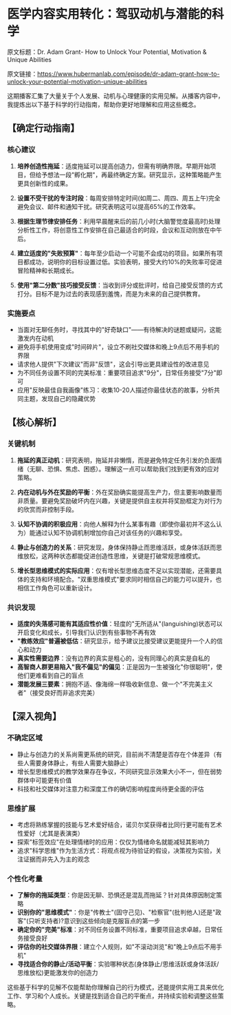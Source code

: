 # 医学内容实用转化：驾驭动机与潜能的科学

原文标题：Dr. Adam Grant- How to Unlock Your Potential, Motivation & Unique Abilities

原文链接：https://www.hubermanlab.com/episode/dr-adam-grant-how-to-unlock-your-potential-motivation-unique-abilities

这期播客汇集了大量关于个人发展、动机与心理健康的实用见解。从播客内容中，我提炼出以下基于科学的行动指南，帮助你更好地理解和应用这些概念。

## 【确定行动指南】

### 核心建议
1. **培养创造性拖延**：适度拖延可以提高创造力，但需有明确界限。早期开始项目，但给予想法一段"孵化期"，再最终确定方案。研究显示，这种策略能产生更具创新性的成果。

2. **设置不受干扰的专注时段**：每周安排特定时间(如周二、周四、周五上午)完全避免会议、邮件和通知干扰。研究表明这可以提高65%的工作效率。

3. **根据生理节律安排任务**：利用早晨醒来后的前几小时(大脑警觉度最高时)处理分析性工作，将创意性工作安排在自己最适合的时段，会议和互动则放在中午后。

4. **建立适度的"失败预算"**：每年至少启动一个可能不会成功的项目。如果所有项目都成功，说明你的目标设置过低。实验表明，接受大约10%的失败率可促进冒险精神和长期成长。

5. **使用"第二分数"技巧接受反馈**：当收到评分或批评时，给自己接受反馈的方式打分。目标不是为过去的表现感到羞愧，而是为未来的自己提供教育。

### 实施要点
- 当面对无聊任务时，寻找其中的"好奇缺口"——有待解决的谜题或疑问，这能激发内在动机
- 避免将手机使用变成"时间碎片"，设立不刷社交媒体和晚上9点后不用手机的界限
- 请求他人提供"下次建议"而非"反馈"，这会引导出更具建设性的改进意见
- 为不同任务设置不同的完美标准：重要项目追求"9分"，日常任务接受"7分"即可
- 应用"反映最佳自我画像"练习：收集10-20人描述你最佳状态的故事，分析共同主题，发现自己的隐藏优势

## 【核心解析】

### 关键机制
1. **拖延的真正动机**：研究表明，拖延并非懒惰，而是避免特定任务引发的负面情绪（无聊、恐惧、焦虑、困惑）。理解这一点可以帮助我们找到更有效的应对策略。

2. **内在动机与外在奖励的平衡**：外在奖励确实能提高生产力，但主要影响数量而非质量。要避免奖励破坏内在兴趣，关键是提供自主权并将奖励框定为对行为的欣赏而非控制手段。

3. **认知不协调的积极应用**：向他人解释为什么某事有趣（即使你最初并不这么认为）能通过认知不协调机制增加你自己对该任务的兴趣和享受。

4. **静止与创造力的关系**：研究发现，身体保持静止而思维活跃，或身体活跃而思维放松，这两种状态都能促进创造性思维，关键是打破常规思维模式。

5. **增长型思维模式的实际应用**：仅有增长型思维态度不足以实现潜能，还需要具体的支持和环境配合。"双重思维模式"要求同时相信自己的能力可以提升，也相信工作角色可以重新设计。

### 共识发现
- **适度的失落感可能有其适应性价值**：轻度的"无所适从"(languishing)状态可以开启变化和成长，引导我们认识到有些事物不再有效
- **"教练效应"普遍被低估**：研究显示，给予建议比接受建议更能提升一个人的信心和动力
- **真实性需要边界**：没有边界的真实是粗心的，没有同理心的真实是自私的
- **高智商人群更易陷入"我不偏见"的偏见**：正是因为一生被强化"你很聪明"，使他们更难看到自己的盲点
- **潜能发展三要素**：拥抱不适、像海绵一样吸收新信息、做一个"不完美主义者"（接受良好而非追求完美）

## 【深入视角】

### 不确定区域
- 静止与创造力的关系尚需更系统的研究，目前尚不清楚是否存在个体差异（有些人需要身体静止，有些人需要大脑静止）
- 增长型思维模式的教学效果存在争议，不同研究显示效果大小不一，但在弱势群体中可能更有价值
- 科技和社交媒体对注意力和深度工作的确切影响程度尚待更全面的评估

### 思维扩展
- 考虑将熟练掌握的技能与艺术爱好结合，诺贝尔奖获得者比同行更可能有艺术性爱好（尤其是表演类）
- 探索"标签效应"在处理情绪时的应用：仅仅为情绪命名就能减轻其影响力
- 追求"科学思维"作为生活方式：将观点视为待验证的假设，决策视为实验，关注证据而非先入为主的观念

### 个性化考量
- **了解你的拖延类型**：你是因无聊、恐惧还是混乱而拖延？针对具体原因制定策略
- **识别你的"思维模式"**：你是"传教士"(固守己见)、"检察官"(批判他人)还是"政客"(只听支持者)?意识到这些倾向是克服盲点的第一步
- **确定你的"完美"标准**：对不同任务设置不同标准，重要项目追求卓越，日常任务接受良好
- **评估你的社交媒体界限**：建立个人规则，如"不滚动浏览"和"晚上9点后不用手机"
- **寻找适合你的静止/活动平衡**：实验哪种状态(身体静止/思维活跃或身体活跃/思维放松)更能激发你的创造力

这些基于科学的见解不仅能帮助你理解自己的行为模式，还能提供实用工具来优化工作、学习和个人成长。关键是找到适合自己的平衡点，并持续实验和调整这些策略。
